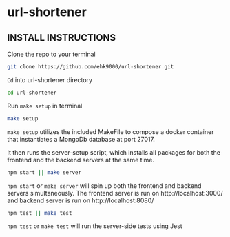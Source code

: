 # url-shortener

## INSTALL INSTRUCTIONS

Clone the repo to your terminal

```bash
git clone https://github.com/ehk9000/url-shortener.git
```

`Cd` into url-shortener directory

```bash
cd url-shortener
```

Run `make setup` in terminal

```bash
make setup
```

`make setup` utilizes the included MakeFile to compose a docker container that instantiates a MongoDb database at port 27017.

It then runs the server-setup script, which installs all packages for both the frontend and the backend servers at the same time.

```bash
npm start || make server
```

`npm start` or `make server` will spin up both the frontend and backend servers simultaneously. The frontend server is run on http://localhost:3000/ and backend server is run on http://localhost:8080/

```bash
npm test || make test
```

`npm test` or `make test` will run the server-side tests using Jest
